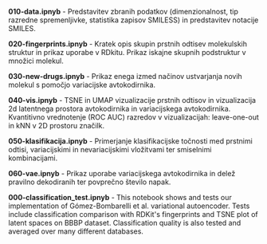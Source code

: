 **010-data.ipnyb** - Predstavitev zbranih podatkov (dimenzionalnost, tip razredne spremenljivke, statistika zapisov SMILESS) in predstavitev notacije SMILES.

**020-fingerprints.ipnyb** - Kratek opis skupin prstnih odtisev molekulskih struktur in prikaz uporabe v RDkitu. Prikaz iskajne skupnih podstruktur v množici molekul.

**030-new-drugs.ipnyb** - Prikaz enega izmed načinov ustvarjanja novih molekul s pomočjo variacijske avtokodirnika.

**040-vis.ipnyb** - TSNE in UMAP vizualizacije prstnih odtisov in vizualizacija 2d latentnega prostora avtokodirnika in variacijskega avtokodirnika. Kvantitivno vrednotenje (ROC AUC) razredov v vizualizacijah: leave-one-out in kNN v 2D prostoru značilk.

**050-klasifikacija.ipnyb** - Primerjanje klasifikacijske točnosti med prstnimi odtisi, variacijskimi in nevariacijskimi vložitvami ter smiselnimi kombinacijami.

**060-vae.ipnyb** - Prikaz uporabe variacijskega avtokodirnika in delež pravilno dekodiranih ter povprečno število napak.

**000-classification_test.ipnyb** - This notebook shows and tests our implementation of Gómez-Bombarelli et al. variational autoencoder. Tests include classification comparison with RDKit's fingerprints and TSNE plot of latent spaces on BBBP dataset. Classification quality is also tested and averaged over many different databases.